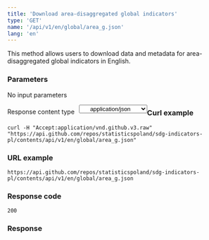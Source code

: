 ```yaml
---
title: 'Download area-disaggregated global indicators'
type: 'GET'
name: '/api/v1/en/global/area_g.json'
lang: 'en'
---
```


This method allows users to download data and metadata for area-disaggregated global indicators in English.

### Parameters

<p>No input parameters</p>

<p style='float:left;margin-top: 7px;'>Response content type</p>
<select style='float:left;padding: 0px 15px;width: 155px;margin-left: 10px;text-align-last: center;'>
  <option>application/json</option>
</select>

<div id='exampleGlobArea'>

<h3 id="przykładowy-curl">Curl example</h3>

<p><code class="highlighter-rouge">curl -H "Accept:application/vnd.github.v3.raw" "https://api.github.com/repos/statisticspoland/sdg-indicators-pl/contents/api/v1/en/global/area_g.json"</code></p>

<h3 id="przykładowy-url">URL example</h3>

<p><code class="highlighter-rouge">https://api.github.com/repos/statisticspoland/sdg-indicators-pl/contents/api/v1/en/global/area_g.json</code></p>

<h3 id="przykładowy-kod-odpowiedzi">Response code</h3>

<p><code class="highlighter-rouge">200</code></p>

<h3 id="przykładowa-odpowiedź">Response</h3>

<p><code class="highlighter-rouge" id="show-data-GlobArea">
</code></p>

</div>


<script>

$.getJSON('https://sdg.gov.pl/api/v1/en/global/area_g.json', function(data) {
    $('#show-data-GlobArea').html(JSON.stringify(data, null, 2));
});

</script>
